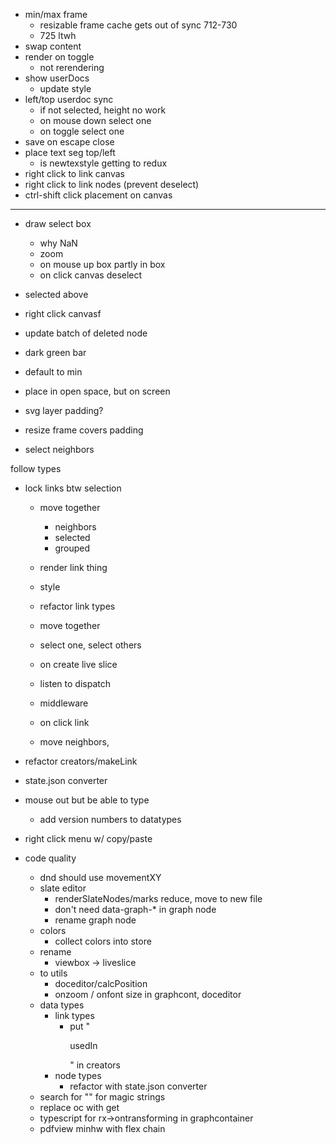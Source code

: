 - min/max frame
    - resizable frame cache gets out of sync 712-730
    - 725 ltwh
- swap content
- render on toggle
    - not rerendering
- show userDocs
    - update style
- left/top userdoc sync
    - if not selected, height no work
    - on mouse down select one
    - on toggle select one
- save on escape close
- place text seg top/left
    - is newtexstyle getting to redux
- right click to link canvas
- right click to link nodes (prevent deselect)
- ctrl-shift click placement on canvas
------
- draw select box
    - why NaN
    - zoom
    - on mouse up box partly in box
    - on click canvas deselect
- selected above
- right click canvasf
- update batch of deleted node
- dark green bar
- default to min
- place in open space, but on screen

- svg layer padding?
- resize frame covers padding
- select neighbors


    
follow types        
            
        













- lock links btw selection

    - move together
        - neighbors
        - selected
        - grouped 
    
    - render link thing
    - style
    - refactor link types
    - move together
    - select one, select others
    - on create live slice
    - listen to dispatch
    - middleware
    - on click link
    - move neighbors, 





- refactor creators/makeLink
- state.json converter
- mouse out but be able to type
    - add version numbers to datatypes
- right click menu w/ copy/paste

- code quality
    - dnd should use movementXY
    - slate editor
        - renderSlateNodes/marks reduce, move to new file
        - don't need data-graph-* in graph node
        - rename graph node
    - colors
        - collect colors into store
    - rename
        - viewbox -> liveslice
    - to utils
        - doceditor/calcPosition
        - onzoom / onfont size in graphcont, doceditor
    - data types
        - link types
            - put "<p>usedIn</p>" in creators
        - node types
            - refactor with state.json converter
    - search for "" for magic strings
    - replace oc with get
    - typescript for rx->ontransforming in graphcontainer
    - pdfview minhw with flex chain